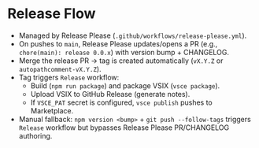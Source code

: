 # Release Flow

- Managed by Release Please (`.github/workflows/release-please.yml`).
- On pushes to `main`, Release Please updates/opens a PR (e.g., `chore(main): release 0.0.x`) with version bump + CHANGELOG.
- Merge the release PR → tag is created automatically (`vX.Y.Z` or `autopathcomment-vX.Y.Z`).
- Tag triggers `Release` workflow:
  - Build (`npm run package`) and package VSIX (`vsce package`).
  - Upload VSIX to GitHub Release (generate notes).
  - If `VSCE_PAT` secret is configured, `vsce publish` pushes to Marketplace.
- Manual fallback: `npm version <bump>` + `git push --follow-tags` triggers `Release` workflow but bypasses Release Please PR/CHANGELOG authoring.
